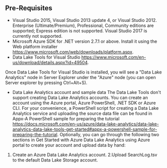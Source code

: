 ## Pre-Requisites
* Visual Studio 2015, Visual Studio 2013 update 4, or Visual Studio 2012. Enterprise (Ultimate/Premium), Professional, Community editions are supported; Express edition is not supported. Visual Studio 2017 is currently not supported.
* Microsoft Azure SDK for .NET version 2.7.1 or above. Install it using the Web platform installer https://www.microsoft.com/web/downloads/platform.aspx.
* Data Lake Tools for Visual Studio https://www.microsoft.com/en-us/download/details.aspx?id=49504.

Once Data Lake Tools for Visual Studio is installed, you will see a "Data Lake Analytics" node in Server Explorer under the "Azure" node (you can open Server explorer by pressing Ctrl+Alt+S).
* Data Lake Analytics account and sample data The Data Lake Tools don't support creating Data Lake Analytics accounts. You can create an account using the Azure portal, Azure PowerShell, .NET SDK or Azure CLI. For your convenience, a PowerShell script for creating a Data Lake Analytics service and uploading the source data file can be found in Appx-A PowerShell sample for preparing the tutorial https://docs.microsoft.com/en-us/azure/data-lake-analytics/data-lake-analytics-data-lake-tools-get-started#appx-a-powershell-sample-for-preparing-the-tutorial.
Optionally, you can go through the following two sections in Get Started with Azure Data Lake Analytics using Azure portal to create your account and upload data by hand:
1. Create an Azure Data Lake Analytics account.
2.Upload SearchLog.tsv to the default Data Lake Storage account.
